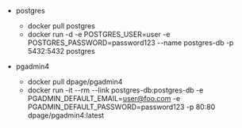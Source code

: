 * postgres
  * docker pull postgres
  * docker run -d -e POSTGRES_USER=user -e POSTGRES_PASSWORD=password123 --name postgres-db -p 5432:5432 postgres
    
* pgadmin4
  * docker pull dpage/pgadmin4
  * docker run -it --rm --link postgres-db:postgres-db -e PGADMIN_DEFAULT_EMAIL=user@foo.com -e PGADMIN_DEFAULT_PASSWORD=password123 -p 80:80 dpage/pgadmin4:latest    
